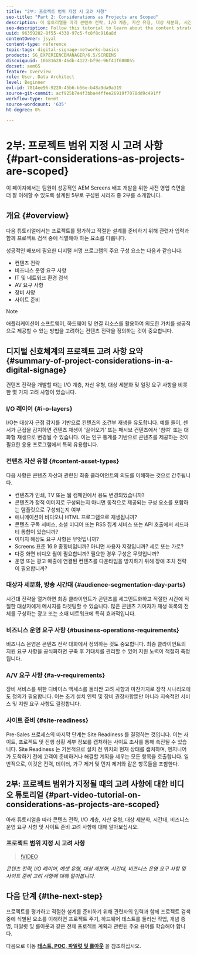 ```yaml
---
title: "2부: 프로젝트 범위 지정 시 고려 사항"
seo-title: "Part 2: Considerations as Projects are Scoped"
description: 이 튜토리얼을 따라 콘텐츠 전략, I/O 계층, 자산 유형, 대상 세분화, 시간대, 비즈니스 운영 요구 사항 및 사이트 준비 고려 사항에 대해 알아보십시오.
seo-description: Follow this tutorial to learn about the content strategy, I/O layers, asset types, audience segmentation, day parts, business operations requirements, and site readiness considerations.
uuid: 96359202-8f55-4330-97c5-fc8f8c916a8d
contentOwner: jsyal
content-type: reference
topic-tags: digital-signage-networks-basics
products: SG_EXPERIENCEMANAGER/6.5/SCREENS
discoiquuid: 10b81628-46db-4122-bf9e-96f41f080055
docset: aem65
feature: Overview
role: User, Data Architect
level: Beginner
exl-id: 7814ee96-9220-45b6-b56e-b48a9da9a319
source-git-commit: acf925b7e4f3bba44ffee26919f7078dd9c491ff
workflow-type: tm+mt
source-wordcount: '635'
ht-degree: 0%

---
```


# 2부: 프로젝트 범위 지정 시 고려 사항 {#part-considerations-as-projects-are-scoped}

이 페이지에서는 팀원이 성공적인 AEM Screens 배포 개발을 위한 사전 영업 측면을 더 잘 이해할 수 있도록 설계된 5부로 구성된 시리즈 중 2부를 소개합니다.

## 개요 {#overview}

다음 튜토리얼에서는 프로젝트를 평가하고 적절한 설계를 준비하기 위해 관련자 입력과 함께 프로젝트 검색 중에 식별해야 하는 요소를 다룹니다.

성공적인 배포에 필요한 디지털 서명 프로그램의 주요 구성 요소는 다음과 같습니다.

* 컨텐츠 전략
* 비즈니스 운영 요구 사항
* IT 및 네트워크 환경 검색
* AV 요구 사항
* 장비 사양
* 사이트 준비

>[!NOTE]
>
>애플리케이션이 소프트웨어, 하드웨어 및 연결 리소스를 활용하여 의도한 가치를 성공적으로 제공할 수 있는 방법을 고려하는 컨텐츠 전략을 정의하는 것이 중요합니다.

## 디지털 신호체계의 프로젝트 고려 사항 요약  {#summary-of-project-considerations-in-a-digital-signage}

컨텐츠 전략을 개발할 때는 I/O 계층, 자산 유형, 대상 세분화 및 일정 요구 사항을 비롯한 몇 가지 고려 사항이 있습니다.

### I/O 레이어 {#i-o-layers}

I/O는 대상자 근접 감지를 기반으로 컨텐츠의 조건부 재생을 유도합니다. 예를 들어, 센서가 근접을 감지하면 컨텐츠 재생이 &#39;끌어오기&#39; 또는 패시브 컨텐츠에서 &#39;참여&#39; 또는 대화형 재생으로 변경될 수 있습니다. 이는 인구 통계를 기반으로 콘텐츠를 제공하는 것이 필요한 응용 프로그램에서 특히 유용합니다.

### 컨텐츠 자산 유형 {#content-asset-types}

다음 사항은 콘텐츠 자산과 관련된 최종 클라이언트의 의도를 이해하는 것으로 간주됩니다.

* 컨텐츠가 인쇄, TV 또는 웹 캠페인에서 용도 변경되었습니까?
* 콘텐츠가 정적 이미지로 구성되는지 아니면 동적으로 제공되는 구성 요소를 포함하는 템플릿으로 구성되는지 여부
* 애니메이션이 비디오나 HTML 프로그램으로 재생됩니까?
* 콘텐츠 구독 서비스, 소셜 미디어 또는 RSS 집계 서비스 또는 API 호출에서 서드파티 통합이 있습니까?
* 이미지 해상도 요구 사항은 무엇입니까?
* Screens 표준 16:9 종횡비입니까? 아니면 사용자 지정입니까? 세로 또는 가로?
* 다중 화면 비디오 월이 필요합니까? 필요한 경우 구성은 무엇입니까?
* 운영 또는 광고 매출에 연결된 컨텐츠를 다운타임을 방지하기 위해 장애 조치 전략이 필요합니까?

### 대상자 세분화, 방송 시간대 {#audience-segmentation-day-parts}

시간대 전략을 열거하면 최종 클라이언트가 콘텐츠를 세그먼트화하고 적절한 시간에 적절한 대상자에게 메시지를 타겟팅할 수 있습니다. 많은 콘텐츠 기여자가 재생 목록의 전체를 구성하는 광고 또는 소매 네트워크에 특히 효과적입니다.

### 비즈니스 운영 요구 사항 {#business-operations-requirements}

비즈니스 운영은 콘텐츠 전략 대화에서 정의하는 것도 중요합니다. 최종 클라이언트의 지원 요구 사항을 공식화하면 구축 후 기대치를 관리할 수 있어 지원 노력이 적절히 측정됩니다.

### A/V 요구 사항 {#a-v-requirements}

장비 서비스를 위한 디바이스 액세스를 둘러싼 고려 사항과 마찬가지로 장착 시나리오에도 정의가 필요합니다. 이는 초기 설치 인력 및 장비 권장사항뿐만 아니라 지속적인 서비스 및 지원 요구 사항도 결정합니다.

### 사이트 준비 {#site-readiness}

Pre-Sales 프로세스의 마지막 단계는 Site Readiness 를 결정하는 것입니다. 이는 사이트, 프로젝트 및 진행 상황 세부 정보를 캡처하는 사이트 조사를 통해 촉진될 수 있습니다. Site Readiness 는 기본적으로 설치 전 위치의 현재 상태를 캡처하며, 엔지니어가 도착하기 전에 고객이 준비하거나 해결할 계획을 세우는 모든 항목을 호출합니다. 일반적으로, 이것은 전력, 데이터, 가구 제거 및 먼지 제거와 같은 항목들을 포함한다.

## 2부: 프로젝트 범위가 지정될 때의 고려 사항에 대한 비디오 튜토리얼 {#part-video-tutorial-on-considerations-as-projects-are-scoped}

아래 튜토리얼을 따라 콘텐츠 전략, I/O 계층, 자산 유형, 대상 세분화, 시간대, 비즈니스 운영 요구 사항 및 사이트 준비 고려 사항에 대해 알아보십시오.

### 프로젝트 범위 지정 시 고려 사항

>[!VIDEO](https://video.tv.adobe.com/v/28380)

*콘텐츠 전략, I/O 레이어, 에셋 유형, 대상 세분화, 시간대, 비즈니스 운영 요구 사항 및 사이트 준비 고려 사항에 대해 알아봅니다.*

## 다음 단계 {#the-next-step}

프로젝트를 평가하고 적절한 설계를 준비하기 위해 관련자의 입력과 함께 프로젝트 검색 중에 식별된 요소를 이해하면 프로젝트 주기, 하드웨어 테스트를 둘러싼 작업, 개념 증명, 파일럿 및 롤아웃과 같은 전체 프로젝트 계획과 관련된 주요 용어를 학습해야 합니다.

다음으로 이동 **[테스트, POC, 파일럿 및 롤아웃](testing-pocs-pilots-rollouts.md)** 을 참조하십시오.
